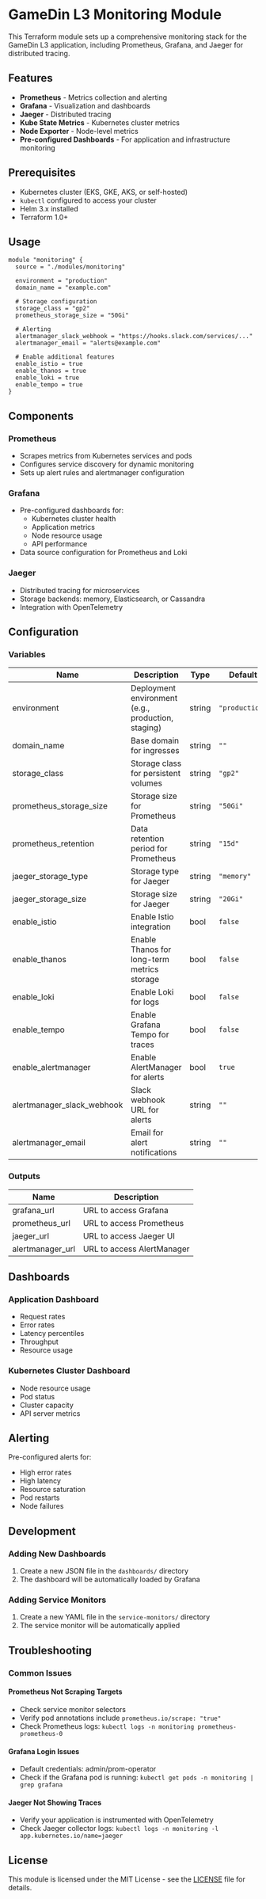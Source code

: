 # GameDin L3 Monitoring Module

This Terraform module sets up a comprehensive monitoring stack for the GameDin L3 application, including Prometheus, Grafana, and Jaeger for distributed tracing.

## Features

- **Prometheus** - Metrics collection and alerting
- **Grafana** - Visualization and dashboards
- **Jaeger** - Distributed tracing
- **Kube State Metrics** - Kubernetes cluster metrics
- **Node Exporter** - Node-level metrics
- **Pre-configured Dashboards** - For application and infrastructure monitoring

## Prerequisites

- Kubernetes cluster (EKS, GKE, AKS, or self-hosted)
- `kubectl` configured to access your cluster
- Helm 3.x installed
- Terraform 1.0+

## Usage

```hcl
module "monitoring" {
  source = "./modules/monitoring"

  environment = "production"
  domain_name = "example.com"
  
  # Storage configuration
  storage_class = "gp2"
  prometheus_storage_size = "50Gi"
  
  # Alerting
  alertmanager_slack_webhook = "https://hooks.slack.com/services/..."
  alertmanager_email = "alerts@example.com"
  
  # Enable additional features
  enable_istio = true
  enable_thanos = true
  enable_loki = true
  enable_tempo = true
}
```

## Components

### Prometheus
- Scrapes metrics from Kubernetes services and pods
- Configures service discovery for dynamic monitoring
- Sets up alert rules and alertmanager configuration

### Grafana
- Pre-configured dashboards for:
  - Kubernetes cluster health
  - Application metrics
  - Node resource usage
  - API performance
- Data source configuration for Prometheus and Loki

### Jaeger
- Distributed tracing for microservices
- Storage backends: memory, Elasticsearch, or Cassandra
- Integration with OpenTelemetry

## Configuration

### Variables

| Name | Description | Type | Default | Required |
|------|-------------|------|---------|:--------:|
| environment | Deployment environment (e.g., production, staging) | string | `"production"` | yes |
| domain_name | Base domain for ingresses | string | `""` | no |
| storage_class | Storage class for persistent volumes | string | `"gp2"` | no |
| prometheus_storage_size | Storage size for Prometheus | string | `"50Gi"` | no |
| prometheus_retention | Data retention period for Prometheus | string | `"15d"` | no |
| jaeger_storage_type | Storage type for Jaeger | string | `"memory"` | no |
| jaeger_storage_size | Storage size for Jaeger | string | `"20Gi"` | no |
| enable_istio | Enable Istio integration | bool | `false` | no |
| enable_thanos | Enable Thanos for long-term metrics storage | bool | `false` | no |
| enable_loki | Enable Loki for logs | bool | `false` | no |
| enable_tempo | Enable Grafana Tempo for traces | bool | `false` | no |
| enable_alertmanager | Enable AlertManager for alerts | bool | `true` | no |
| alertmanager_slack_webhook | Slack webhook URL for alerts | string | `""` | no |
| alertmanager_email | Email for alert notifications | string | `""` | no |

### Outputs

| Name | Description |
|------|-------------|
| grafana_url | URL to access Grafana |
| prometheus_url | URL to access Prometheus |
| jaeger_url | URL to access Jaeger UI |
| alertmanager_url | URL to access AlertManager |

## Dashboards

### Application Dashboard
- Request rates
- Error rates
- Latency percentiles
- Throughput
- Resource usage

### Kubernetes Cluster Dashboard
- Node resource usage
- Pod status
- Cluster capacity
- API server metrics

## Alerting

Pre-configured alerts for:
- High error rates
- High latency
- Resource saturation
- Pod restarts
- Node failures

## Development

### Adding New Dashboards
1. Create a new JSON file in the `dashboards/` directory
2. The dashboard will be automatically loaded by Grafana

### Adding Service Monitors
1. Create a new YAML file in the `service-monitors/` directory
2. The service monitor will be automatically applied

## Troubleshooting

### Common Issues

#### Prometheus Not Scraping Targets
- Check service monitor selectors
- Verify pod annotations include `prometheus.io/scrape: "true"`
- Check Prometheus logs: `kubectl logs -n monitoring prometheus-prometheus-0`

#### Grafana Login Issues
- Default credentials: admin/prom-operator
- Check if the Grafana pod is running: `kubectl get pods -n monitoring | grep grafana`

#### Jaeger Not Showing Traces
- Verify your application is instrumented with OpenTelemetry
- Check Jaeger collector logs: `kubectl logs -n monitoring -l app.kubernetes.io/name=jaeger`

## License

This module is licensed under the MIT License - see the [LICENSE](LICENSE) file for details.
